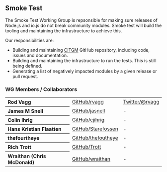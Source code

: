 ## Smoke Test

The Smoke Test Working Group is repsonsible for making sure releases of Node.js
and io.js do not break community modules. Smoke test will build the tooling and
maintaining the infrastructure to achieve this.

Our responsibilities are:

* Building and maintaining [CITGM](https://github.com/nodejs/citgm) GitHub
  repository, including code, issues and documentation.
* Building and maintaining the infrastructure to run the tests. This is still
  being defined.
* Generating a list of negatively impacted modules by a given release or pull
  request.

<a name="collaborators"></a>
### WG Members / Collaborators

<table><tbody>
<tr><th align="left">Rod Vagg</th><td><a href="https://github.com/rvagg">GitHub/rvagg</a></td><td><a href="http://twitter.com/rvagg">Twitter/@rvagg</a></td></tr>
<tr><th align="left">James M Snell</th><td><a href="https://github.com/jasnell">GitHub/jasnell</a></td><td>-</td></tr>
<tr><th align="left">Colin Ihrig</th><td><a href="https://github.com/cjihrig/">GitHub/cjihrig</a></td><td>-</td></tr>
<tr><th align="left">Hans Kristian Flaatten</th><td><a href="https://github.com/Starefossen">GitHub/Starefossen</a></td><td>-</td></tr>
<tr><th align="left">thefourtheye</th><td><a href="https://github.com/thefourtheye">GitHub/thefoutheye</a></td><td>-</td></tr>
<tr><th align="left">Rich Trott</th><td><a href="https://github.com/Trott">GitHub/Trott</a></td><td>-</td></tr>
<tr><th align="left">Wraithan (Chris McDonald)</th><td><a href="https://github.com/wraithan">GitHub/wraithan</a></td><td>-</td></tr>
</tbody></table>
